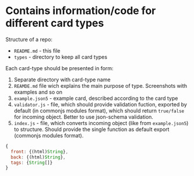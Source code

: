 # Contains information/code for different card types

Structure of a repo:

- `README.md` - this file
- `types` - directory to keep all card types

Each card-type should be presented in form:
1. Separate directory with card-type name
1. `REAMDE.md` file wich explains the main purpose of type. Screenshots with examples and so on
1. `example.json5` - example card, described according to the card type
1. `validator.js` - file, which should provide validation fuction, exported by default (in commonjs modules format), which should return `true/false` for incoming object. Better to use json-schema validation.
1. `index.js` - file, which converts incoming object (like from `example.json5`) to structure. Should provide the single function as default export (commonjs modules format).
```js
{
  front: {(html)String},
  back: {(html)String},
  tags: {String[]}
}
```

